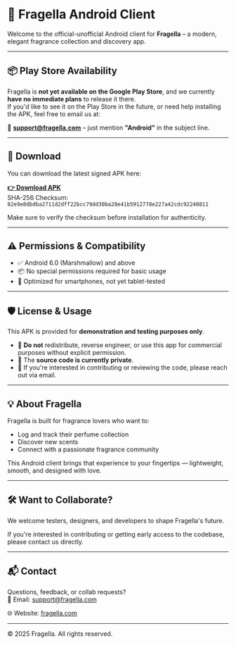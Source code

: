 # 📱 Fragella Android Client

Welcome to the official-unofficial Android client for **Fragella** – a modern, elegant fragrance collection and discovery app.

---

## 📦 Play Store Availability

Fragella is **not yet available on the Google Play Store**, and we currently **have no immediate plans** to release it there.  
If you'd like to see it on the Play Store in the future, or need help installing the APK, feel free to email us at:

📧 **support@fragella.com** – just mention **"Android"** in the subject line.

---


## 🔗 Download

You can download the latest signed APK here:

**[👉 Download APK](https://github.com/duongddinh/Fragella_Android_community/raw/refs/heads/main/app-release.apk)**  
SHA-256 Checksum:  
`82e9e8dbdba2711d2dff22bcc79dd30ba28e41b5912778e227a42cdc92240811`

Make sure to verify the checksum before installation for authenticity.

---

## ⚠️ Permissions & Compatibility

- ✅ Android 6.0 (Marshmallow) and above
- 📦 No special permissions required for basic usage
- 📱 Optimized for smartphones, not yet tablet-tested

---

## 🛡️ License & Usage

This APK is provided for **demonstration and testing purposes only**.

- 🚫 **Do not** redistribute, reverse engineer, or use this app for commercial purposes without explicit permission.
- 📁 The **source code is currently private**.
- 🤝 If you're interested in contributing or reviewing the code, please reach out via email.

---

## 💡 About Fragella

Fragella is built for fragrance lovers who want to:

- Log and track their perfume collection
- Discover new scents
- Connect with a passionate fragrance community

This Android client brings that experience to your fingertips — lightweight, smooth, and designed with love.

---

## 🛠️ Want to Collaborate?

We welcome testers, designers, and developers to shape Fragella's future.

If you're interested in contributing or getting early access to the codebase, please contact us directly.

---

## 📬 Contact

Questions, feedback, or collab requests?  
📧 Email: support@fragella.com 

🌐 Website: [fragella.com](https://fragella.com)

---

© 2025 Fragella. All rights reserved.
